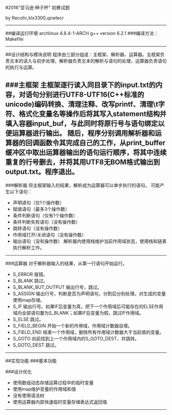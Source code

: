#2016“亚马逊·种子杯” 初赛试题

by Recolic,klx3300,qzwlecr

--------

##编译运行环境
	archlinux 4.8.4-1-ARCH
	g++ version 6.2.1
###编译方法：
	Makefile

--------

##设计结构与模块说明
程序由三部分组成：主框架、解析器、运算器。主框架负责文本的读入与初步处理，解析器负责文本的解析与语句的处理，运算器负责语句的执行与运算。

###主框架
主框架逐行读入同目录下的input.txt的内容，对语句分别进行UTF8-UTF16(C++标准的unicode)编码转换、清理注释、改写printf、清理\t字符、格式化变量名等操作后将其写入statement结构并填入容器input_buf，与此同时将原行号与语句绑定以便运算器进行输出。
随后，程序分别调用解析器和运算器的回调函数令其完成自己的工作，从print_buffer缓冲区中取出运算器输出的语句运行顺序，将其中连续重复的行号删去，并将其用UTF8无BOM格式输出到output.txt。程序退出。
--------

###解析器
将主框架输入的结果，解析成为运算器可以单步执行的语句。
可能产生以下语句：
- 声明语句（仅1个操作数）
- 赋值语句（最多3个操作数）
- 条件判断语句（仅有1个操作数）
- 条件判断失败语句（没有操作数）
- 跳转语句（没有操作数）
- 作用域打开/关闭语句（没有操作数）
- 输出语句（没有操作数）
解析器内使用栈维护当前作用域状态，使用栈和链表执行解析工作。

--------

###运算器
对于解析器输入的结果，从第一行语句开始运行。
- S_ERROR	报错。
- S_BLANK	跳过。
- S_BLANK_BUT_OUTPUT  输出行号，跳过。
- S_ASSIGN 输出行号，判断是否为声明语句，分割后分别处理，对生成的变量使用map存储。
- S_IF 输出行号。如果IF后变量为真，把下一个作用域后可能存在的ELSE作用域内全部语句置为S_BLANK；如果IF后变量为假，跳过IF作用域。
- S_ELSE 跳过。
- S_FIELD_BEGIN 开始一个新的作用域，作用域计数器自增。
- S_FIELD_END 结束一个作用域，删除所有作用域计数器大于当前值的变量。
- S_GOTO 向前找到上一个作用域内的S_GOTO_DEST，并跳转。
- S_GOTO_DEST 跳过。

--------

##实现功能
###基本功能

###设计优化
- 使用数组动态存储运算过程中的临时变量
- 使用map维护变量的作用域和值
- 没有使用语法树
- 使用运算器内部快速临时变量存储表达式返回值


--------
